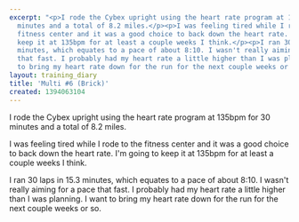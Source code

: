 ```yaml
---
excerpt: "<p>I rode the Cybex upright using the heart rate program at 135bpm for 30
  minutes and a total of 8.2 miles.</p><p>I was feeling tired while I rode to the
  fitness center and it was a good choice to back down the heart rate. I'm going to
  keep it at 135bpm for at least a couple weeks I think.</p><p>I ran 30 laps in 15.3
  minutes, which equates to a pace of about 8:10. I wasn't really aiming for a pace
  that fast. I probably had my heart rate a little higher than I was planning. I want
  to bring my heart rate down for the run for the next couple weeks or so.</p>"
layout: training_diary
title: 'Multi #6 (Brick)'
created: 1394063104
---
```

<p>I rode the Cybex upright using the heart rate program at 135bpm for 30 minutes and a total of 8.2 miles.</p><p>I was feeling tired while I rode to the fitness center and it was a good choice to back down the heart rate. I'm going to keep it at 135bpm for at least a couple weeks I think.</p><p>I ran 30 laps in 15.3 minutes, which equates to a pace of about 8:10. I wasn't really aiming for a pace that fast. I probably had my heart rate a little higher than I was planning. I want to bring my heart rate down for the run for the next couple weeks or so.</p>
